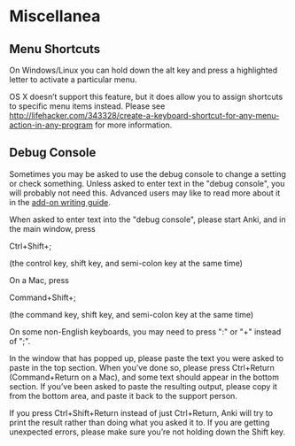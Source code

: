 # Miscellanea

## Menu Shortcuts

On Windows/Linux you can hold down the alt key and press a highlighted
letter to activate a particular menu.

OS X doesn’t support this feature, but it does allow you to assign
shortcuts to specific menu items instead. Please see
<http://lifehacker.com/343328/create-a-keyboard-shortcut-for-any-menu-action-in-any-program>
for more information.

## Debug Console

Sometimes you may be asked to use the debug console to change a setting
or check something. Unless asked to enter text in the "debug console",
you will probably not need this. Advanced users may like to read more
about it in the [add-on writing guide](https://addon-docs.ankiweb.net/#/more?id=debugging).

When asked to enter text into the "debug console", please start Anki,
and in the main window, press

Ctrl+Shift+;

(the control key, shift key, and semi-colon key at the same time)

On a Mac, press

Command+Shift+;

(the command key, shift key, and semi-colon key at the same time)

On some non-English keyboards, you may need to press ":" or "+" instead
of ";".

In the window that has popped up, please paste the text you were asked
to paste in the top section. When you’ve done so, please press
Ctrl+Return (Command+Return on a Mac), and some text should appear in
the bottom section. If you’ve been asked to paste the resulting output,
please copy it from the bottom area, and paste it back to the support
person.

If you press Ctrl+Shift+Return instead of just Ctrl+Return, Anki will
try to print the result rather than doing what you asked it to. If you
are getting unexpected errors, please make sure you’re not holding down
the Shift key.

